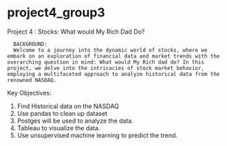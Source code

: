 # project4_group3
Project 4 : Stocks: What would My Rich Dad Do? 


      BACKGROUND:
      Welcome to a journey into the dynamic world of stocks, where we embark on an exploration of financial data and market trends with the overarching question in mind: What would My Rich dad do? In this project, we delve into the intricacies of stock market behavior, employing a multifaceted approach to analyze historical data from the renowned NASDAQ.

Key Objectives:
1. Find Historical data on the NASDAQ
2. Use pandas to clean up  dataset
3. Postges will be used to analyze the data.
4. Tableau to visualize the data.
5. Use unsupervised machine learning to predict the trend. 

 

 
